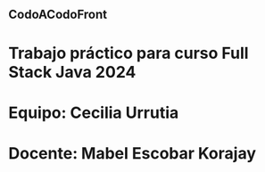 ## CodoACodoFront
# Trabajo práctico para curso Full Stack Java 2024
# Equipo: Cecilia Urrutia
# Docente: Mabel Escobar Korajay
